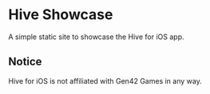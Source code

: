 # Hive Showcase

A simple static site to showcase the Hive for iOS app.

## Notice

Hive for iOS is not affiliated with Gen42 Games in any way.
